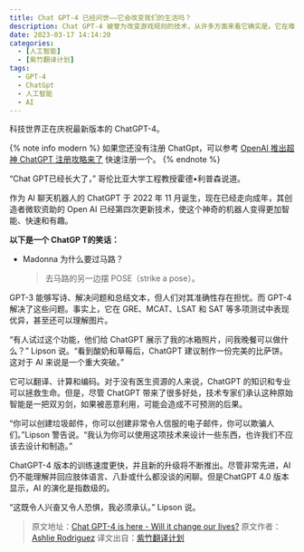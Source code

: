 ```yaml
---
title: Chat GPT-4 已经问世——它会改变我们的生活吗？
description: Chat GPT-4 被誉为改变游戏规则的技术，从许多方面来看它确实是。它在难题标准测试中击败人类，但它和其他 AI 工具将如何影响我们的生活呢？ FOX 5 纽约的 Ashlie Rodriguez 采访了专家，以了解一些情况。
date: 2023-03-17 14:14:20
categories:
  - [人工智能]
  - [紫竹翻译计划]
tags:
  - GPT-4
  - ChatGpt
  - 人工智能
  - AI
---
```


<ins class="adsbygoogle" style="display:block; text-align:center;"  data-ad-layout="in-article" data-ad-format="fluid" data-ad-client="ca-pub-7962287588031867" data-ad-slot="2542544532"></ins><script> (adsbygoogle = window.adsbygoogle || []).push({});</script>


科技世界正在庆祝最新版本的 ChatGPT-4。

{% note info modern %}
如果您还没有注册 ChatGpt，可以参考 [OpenAI 推出超神 ChatGPT 注册攻略来了](https://youngjuning.js.org/d744d1d3d1e8/) 快速注册一个。
{% endnote %}

“Chat GPT已经长大了，” 哥伦比亚大学工程教授霍德•利普森说道。

作为 AI 聊天机器人的 ChatGPT 于 2022 年 11 月诞生，现在已经走向成年，其创造者微软资助的 Open AI 已经第四次更新技术，使这个神奇的机器人变得更加智能、快速和有趣。

**以下是一个 ChatGP T的笑话：**

- Madonna 为什么要过马路？
  > 去马路的另一边摆 POSE（strike a pose）。

GPT-3 能够写诗、解决问题和总结文本，但人们对其准确性存在担忧。而 GPT-4 解决了这些问题。事实上，它在 GRE、MCAT、LSAT 和 SAT 等多项测试中表现优异，甚至还可以理解图片。

“有人试过这个功能，他们给 ChatGPT 展示了我的冰箱照片，问我晚餐可以做什么？” Lipson 说。“看到酸奶和草莓后，ChatGPT 建议制作一份完美的比萨饼。这对于 AI 来说是一个重大突破。”

它可以翻译、计算和编码。对于没有医生资源的人来说，ChatGPT 的知识和专业可以拯救生命。但是，尽管 ChatGPT 带来了很多好处，技术专家们承认这种原始智能是一把双刃剑，如果被恶意利用，可能会造成不可预测的后果。

“你可以创建垃圾邮件，你可以创建非常令人信服的电子邮件，你可以欺骗人们。”Lipson 警告说。“我认为你可以使用这项技术来设计一些东西，也许我们不应该去设计和制造。”

ChatGPT-4 版本的训练速度更快，并且新的升级将不断推出。尽管非常先进，AI 仍不能理解并回应肢体语言、八卦或什么都没谈的闲聊。但是ChatGPT 4.0 版本显示，AI 的演化是指数级的。

“这既令人兴奋又令人恐惧，我必须承认。” Lipson 说。

> 原文地址：[Chat GPT-4 is here - Will it change our lives?](https://www.fox5ny.com/news/chat-gpt-4-is-here-will-it-change-our-lives)
> 原文作者：[Ashlie Rodriguez](https://www.fox5ny.com/person/r/ashlie-rodriguez)
> 译文出自：[紫竹翻译计划](https://youngjuning.js.org/categories/%E6%B4%9B%E7%AB%B9%E7%BF%BB%E8%AF%91%E8%AE%A1%E5%88%92/)
